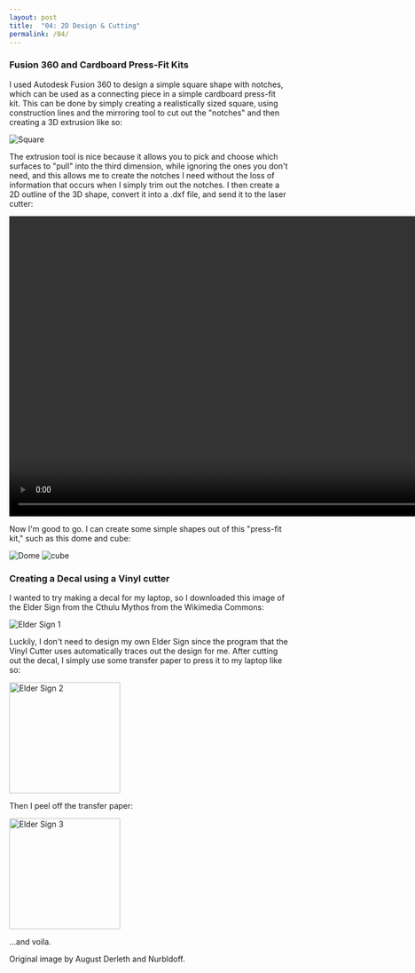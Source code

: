 ```yaml
---
layout: post
title:  "04: 2D Design & Cutting"
permalink: /04/
---
```


### Fusion 360 and Cardboard Press-Fit Kits

I used Autodesk Fusion 360 to design a simple square shape with notches, which can be used as a connecting piece in a simple cardboard press-fit kit. This can be done by simply creating a realistically sized square, using construction lines and the mirroring tool to cut out the \"notches\" and then creating a 3D extrusion like so:

<img src="square.png" alt="Square">

The extrusion tool is nice because it allows you to pick and choose which surfaces to \"pull\" into the third dimension, while ignoring the ones you don't need, and this allows me to create the notches I need without the loss of information that occurs when I simply trim out the notches. I then create a 2D outline of the 3D shape, convert it into a .dxf file, and send it to the laser cutter:

<video width="955" height="541" controls>
	<source src="laser.mp4" type="video/mp4">
</video>

Now I'm good to go. I can create some simple shapes out of this \"press-fit kit,\" such as this dome and cube:

<img src="dome.png" alt="Dome">
<img src="cube.png" alt="cube">

### Creating a Decal using a Vinyl cutter

I wanted to try making a decal for my laptop, so I downloaded this image of the Elder Sign from the Cthulu Mythos from the Wikimedia Commons:

<img src="eldersign1.png" alt="Elder Sign 1">

Luckily, I don't need to design my own Elder Sign since the program that the Vinyl Cutter uses automatically traces out the design for me. After cutting out the decal, I simply use some transfer paper to press it to my laptop like so:

<img src="eldersign2.png" alt="Elder Sign 2" style="height: 200px">

Then I peel off the transfer paper:

<img src="eldersign3.png" alt="Elder Sign 3" style="height: 200px">

...and voila.

Original image by August Derleth and Nurbldoff.
